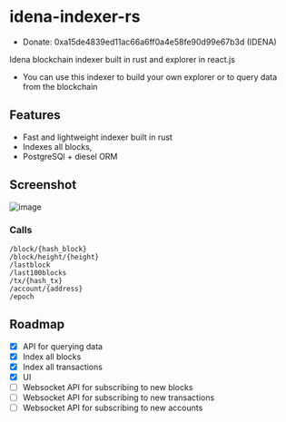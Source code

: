 # idena-indexer-rs
- Donate: 0xa15de4839ed11ac66a6ff0a4e58fe90d99e67b3d (IDENA)


Idena blockchain indexer built in rust and explorer in react.js
- You can use this indexer to build your own explorer or to query data from the blockchain


## Features
- Fast and lightweight indexer built in rust
- Indexes all blocks,
- PostgreSQl + diesel ORM
## Screenshot
![image](https://user-images.githubusercontent.com/62844491/224516242-3069c43d-8a7b-46dd-968a-0d3ff9d0ea8d.png)


### Calls
```
/block/{hash_block}
/block/height/{height}
/lastblock
/last100blocks
/tx/{hash_tx}
/account/{address}
/epoch
```
## Roadmap
- [x] API for querying data
- [x] Index all blocks
- [x] Index all transactions
- [x] UI 
- [ ] Websocket API for subscribing to new blocks
- [ ] Websocket API for subscribing to new transactions
- [ ] Websocket API for subscribing to new accounts
